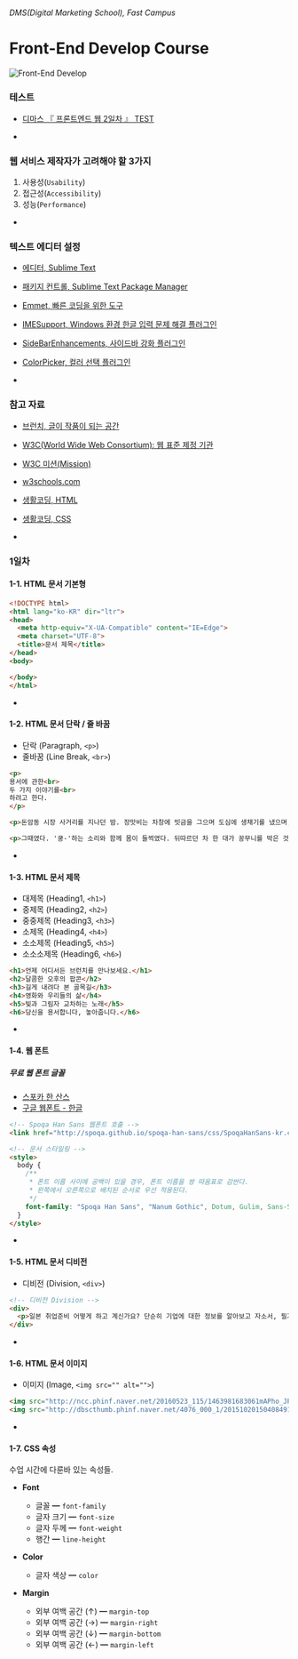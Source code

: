 ###### DMS(Digital Marketing School), Fast Campus
# Front-End Develop Course

![Front-End Develop](https://s-media-cache-ak0.pinimg.com/736x/df/ac/a1/dfaca128e49d957cfc0a1574d84e839d.jpg)

### 테스트

- [디마스 『 프론트엔드 웹 2일차 』 TEST](http://goo.gl/forms/vKj8mTWcbGA9JqJ03)

-

### 웹 서비스 제작자가 고려해야 할 3가지

1. 사용성(`Usability`)
1. 접근성(`Accessibility`)
1. 성능(`Performance`)

-

### 텍스트 에디터 설정

- [에디터, Sublime Text](http://www.sublimetext.com/3)
- [패키지 컨트롤, Sublime Text Package Manager](https://packagecontrol.io/)
- [Emmet, 빠른 코딩을 위한 도구](http://emmet.io/)
- [IMESupport, Windows 환경 한글 입력 문제 해결 플러그인](https://packagecontrol.io/packages/IMESupport)
- [SideBarEnhancements, 사이드바 강화 플러그인](https://packagecontrol.io/packages/SideBarEnhancements)
- [ColorPicker, 컬러 선택 플러그인](https://packagecontrol.io/packages/ColorPicker)

-

### 참고 자료

- [브런치, 글이 작품이 되는 공간](https://brunch.co.kr/)
- [W3C(World Wide Web Consortium): 웹 표준 제정 기관](https://www.w3.org)
- [W3C 미션(Mission)](https://www.w3.org/Consortium/mission)
- [w3schools.com](http://w3schools.com)
- [생활코딩, HTML](http://opentutorials.org/course/2039)
- [생활코딩, CSS](http://opentutorials.org/course/45)

-

### 1일차

#### 1-1. HTML 문서 기본형

```html
<!DOCTYPE html>
<html lang="ko-KR" dir="ltr">
<head>
  <meta http-equiv="X-UA-Compatible" content="IE=Edge">
  <meta charset="UTF-8">
  <title>문서 제목</title>
</head>
<body>

</body>
</html>
```

-

#### 1-2. HTML 문서 단락 / 줄 바꿈

- 단락 (Paragraph, `<p>`)
- 줄바꿈 (Line Break, `<br>`)

```html
<p>
용서에 관한<br>
두 가지 이야기를<br>
하려고 한다.
</p>

<p>돈암동 시장 사거리를 지나던 밤. 장맛비는 차창에 빗금을 그으며 도심에 생채기를 냈으며, 물컹해진 신호등에선 과즙이 흘러내렸다. 아리랑 고개를 잔뜩 구부린 채 오르던 차량은 중턱에서 속도를 줄이곤, 허리를 한껏 폈다. 나도 하늘을 바라보았다. 기압골끼리 충돌한 자리엔 환란이 분분하게 떨어져, 세계는 물러지고 조금씩 삭아갔다. 비 오는 밤 상념이 짙어지는 것은, 세상이 발효된 때문은 아닐까.</p>

<p>그때였다. '쿵-'하는 소리와 함께 몸이 들썩였다. 뒤따르던 차 한 대가 꽁무니를 박은 것이다. 놀랄 것 없이 현장을 찍을 휴대폰만 챙겨 차에서 내렸다. 그리곤 허리에 손을 얹은 채 혀를 깨물어 난감한 표정을 취했다. 앞 유리창에 비친 또래의 남성은 하얀 셔츠를 말끔하게 입고 있었다. 그러나 운전석 문을 반쯤 열어둔 채 번잡스러운 몸짓을 이어갔고, 그것은 빗소리만큼 요란했다. 누군가 고삐 풀린 그의 시선을 봤다면, 분명 사건의 피해자로 여겼을 터이다.</p>
```

-

#### 1-3. HTML 문서 제목

- 대제목 (Heading1, `<h1>`)
- 중제목 (Heading2, `<h2>`)
- 중중제목 (Heading3, `<h3>`)
- 소제목 (Heading4, `<h4>`)
- 소소제목 (Heading5, `<h5>`)
- 소소소제목 (Heading6, `<h6>`)

```html
<h1>언제 어디서든 브런치를 만나보세요.</h1>
<h2>달콤한 오후의 팝콘</h2>
<h3>길게 내려다 본 골목길</h3>
<h4>영화와 우리들의 삶</h4>
<h5>빛과 그림자 교차하는 노래</h5>
<h6>당신을 용서합니다, 놓아줍니다.</h6>
```

-

#### 1-4. 웹 폰트

##### 무료 웹 폰트 글꼴

- [스포카 한 산스](http://spoqa.github.io/spoqa-han-sans/)
- [구글 웹폰트 - 한글](http://deminoth.github.io/google-font-kor/)

```html
<!-- Spoqa Han Sans 웹폰트 호출 -->
<link href="http://spoqa.github.io/spoqa-han-sans/css/SpoqaHanSans-kr.css" rel="stylesheet">

<!-- 문서 스타일링 -->
<style>
  body {
    /**
     * 폰트 이름 사이에 공백이 있을 경우, 폰트 이름을 쌍 따옴표로 감싼다.
     * 왼쪽에서 오른쪽으로 배치된 순서로 우선 적용된다.
     */
    font-family: "Spoqa Han Sans", "Nanum Gothic", Dotum, Gulim, Sans-Serif;
  }
</style>
```

-

#### 1-5. HTML 문서 디비전

- 디비전 (Division, `<div>`)

```html
<!-- 디비전 Division -->
<div>
  <p>일본 취업준비 어떻게 하고 계신가요? 단순히 기업에 대한 정보를 알아보고 자소서, 필기, 면접준비.. 여기서 그치는게 대부분 아닐까요? 그러나, 일본에 있는 학생들은 취업준비에 있어서 가장 중요한게 무엇이냐 물어 봤을때 절반 이상의 학생들은 자기분석(自己分析)라 대답할 거에요. 처음에 저는 오그라들게 무슨 자기분석이냐 라고 생각 했었지만, 실제로 취직 준비하면서 자기분석 없이는 자소서, 면접 등 어느 한군데에서 계속 구멍이 생겨 버리더라고요.</p>
</div>
```

-

#### 1-6. HTML 문서 이미지

- 이미지 (Image, `<img src="" alt="">`)

```html
<img src="http://ncc.phinf.naver.net/20160523_115/1463981683061mAPho_JPEG/4.jpg?type=w646" alt="덕혜옹주 돌사진">
<img src="http://dbscthumb.phinf.naver.net/4076_000_1/20151020150408491_JCO0BBK6U.jpg/ja85_19_i1.jpg?type=w276_fst_n&amp;wm=Y" alt="손목 터널 증후군">
```

-

#### 1-7. CSS 속성

수업 시간에 다룬바 있는 속성들.

- **Font**
  - 글꼴 ━ `font-family`
  - 글자 크기 ━ `font-size`
  - 글자 두께 ━ `font-weight`
  - 행간 ━ `line-height`

- **Color**
  - 글자 색상 ━ `color`

- **Margin**
  - 외부 여백 공간 (↑) ━ `margin-top`
  - 외부 여백 공간 (→) ━ `margin-right`
  - 외부 여백 공간 (↓) ━ `margin-bottom`
  - 외부 여백 공간 (←) ━ `margin-left`